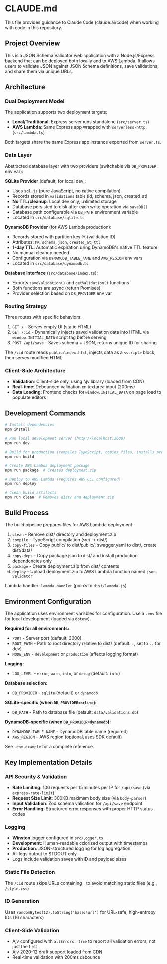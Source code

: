 # CLAUDE.md

This file provides guidance to Claude Code (claude.ai/code) when working with code in this repository.

## Project Overview

This is a JSON Schema Validator web application with a Node.js/Express backend that can be deployed both locally and to AWS Lambda. It allows users to validate JSON against JSON Schema definitions, save validations, and share them via unique URLs.

## Architecture

### Dual Deployment Model
The application supports two deployment targets:
- **Local/Traditional**: Express server runs standalone (`src/server.ts`)
- **AWS Lambda**: Same Express app wrapped with `serverless-http` (`src/lambda.ts`)

Both targets share the same Express app instance exported from `server.ts`.

### Data Layer
Abstracted database layer with two providers (switchable via `DB_PROVIDER` env var):

**SQLite Provider** (default, for local dev):
- Uses `sql.js` (pure JavaScript, no native compilation)
- Records stored in `validations` table (id, schema, json, created_at)
- **No TTL/cleanup**: Local dev only, unlimited storage
- Database persisted to disk after each write operation via `saveDB()`
- Database path configurable via `DB_PATH` environment variable
- Located in `src/database/sqlite.ts`

**DynamoDB Provider** (for AWS Lambda production):
- Records stored with partition key `PK` (validation ID)
- Attributes: `PK`, `schema`, `json`, `created_at`, `ttl`
- **1-day TTL**: Automatic expiration using DynamoDB's native TTL feature
- No manual cleanup needed
- Configuration via `DYNAMODB_TABLE_NAME` and `AWS_REGION` env vars
- Located in `src/database/dynamodb.ts`

**Database Interface** (`src/database/index.ts`):
- Exports `saveValidation()` and `getValidation()` functions
- Both functions are async (return Promises)
- Provider selection based on `DB_PROVIDER` env var

### Routing Strategy
Three routes with specific behaviors:
1. `GET /` - Serves empty UI (static HTML)
2. `GET /:id` - Dynamically injects saved validation data into HTML via `window.INITIAL_DATA` script tag before serving
3. `POST /api/save` - Saves schema + JSON, returns unique ID for sharing

The `/:id` route reads `public/index.html`, injects data as a `<script>` block, then serves modified HTML.

### Client-Side Architecture
- **Validation**: Client-side only, using Ajv library (loaded from CDN)
- **Real-time**: Debounced validation on textarea input (200ms)
- **Data Loading**: Frontend checks for `window.INITIAL_DATA` on page load to populate editors

## Development Commands

```bash
# Install dependencies
npm install

# Run local development server (http://localhost:3000)
npm run dev

# Build for production (compiles TypeScript, copies files, installs prod deps)
npm run build

# Create AWS Lambda deployment package
npm run package  # Creates deployment.zip

# Deploy to AWS Lambda (requires AWS CLI configured)
npm run deploy

# Clean build artifacts
npm run clean  # Removes dist/ and deployment.zip
```

## Build Process

The build pipeline prepares files for AWS Lambda deployment:
1. `clean` - Remove dist/ directory and deployment.zip
2. `compile` - TypeScript compilation (src/ → dist/)
3. `copy-files` - Copy public/ to dist/public/, swagger.yaml to dist/, create dist/data/
4. `copy-deps` - Copy package.json to dist/ and install production dependencies only
5. `package` - Create deployment.zip from dist/ contents
6. `deploy` - Upload deployment.zip to AWS Lambda function named `json-validator`

Lambda handler: `lambda.handler` (points to `dist/lambda.js`)

## Environment Configuration

The application uses environment variables for configuration. Use a `.env` file for local development (loaded via `dotenv`).

**Required for all environments:**
- `PORT` - Server port (default: 3000)
- `ROOT_PATH` - Path to root directory relative to dist/ (default: `.`, set to `..` for dev)
- `NODE_ENV` - `development` or `production` (affects logging format)

**Logging:**
- `LOG_LEVEL` - `error`, `warn`, `info`, or `debug` (default: `info`)

**Database selection:**
- `DB_PROVIDER` - `sqlite` (default) or `dynamodb`

**SQLite-specific (when `DB_PROVIDER=sqlite`):**
- `DB_PATH` - Path to database file (default: `data/validations.db`)

**DynamoDB-specific (when `DB_PROVIDER=dynamodb`):**
- `DYNAMODB_TABLE_NAME` - DynamoDB table name (required)
- `AWS_REGION` - AWS region (optional, uses SDK default)

See `.env.example` for a complete reference.

## Key Implementation Details

### API Security & Validation
- **Rate Limiting**: 100 requests per 15 minutes per IP for `/api/save` (via `express-rate-limit`)
- **Request Size Limit**: 300KB maximum body size (via `body-parser`)
- **Input Validation**: Zod schema validation for `/api/save` endpoint
- **Error Handling**: Structured error responses with proper HTTP status codes

### Logging
- **Winston** logger configured in `src/logger.ts`
- **Development**: Human-readable colorized output with timestamps
- **Production**: JSON-structured logging for log aggregation
- All logs output to STDOUT only
- Logs include validation saves with ID and payload sizes

### Static File Detection
The `/:id` route skips URLs containing `.` to avoid matching static files (e.g., `/style.css`)

### ID Generation
Uses `randomBytes(12).toString('base64url')` for URL-safe, high-entropy IDs (16 characters)

### Client-Side Validation
- Ajv configured with `allErrors: true` to report all validation errors, not just the first
- Ajv 2020-12 draft support loaded from CDN
- Real-time validation with 200ms debounce
